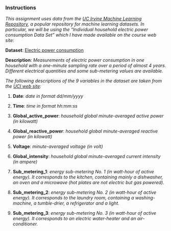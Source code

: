 ### Instructions

*This assignment uses data from the [UC Irvine Machine Learning Repository](http://archive.ics.uci.edu/ml/), a popular repository for machine learning datasets. In particular, we will be using the “Individual household electric power consumption Data Set” which I have made available on the course web site:*

**Dataset**: [Electric power consumption](https://d396qusza40orc.cloudfront.net/exdata%2Fdata%2Fhousehold_power_consumption.zip)

**Description**: *Measurements of electric power consumption in one household with a one-minute sampling rate over a period of almost 4 years. Different electrical quantities and some sub-metering values are available.*

*The following descriptions of the 9 variables in the dataset are taken from the [UCI web site](https://archive.ics.uci.edu/ml/datasets/Individual+household+electric+power+consumption):*

1. **Date**: *date in format dd/mm/yyyy*

2. **Time**: *time in format hh:mm:ss*

3. **Global_active_power**: *household global minute-averaged active power (in kilowatt)*

4. **Global_reactive_power**: *household global minute-averaged reactive power (in kilowatt)*

5. **Voltage**: *minute-averaged voltage (in volt)*

6. **Global_intensity**: *household global minute-averaged current intensity (in ampere)*

7. **Sub_metering_1**: *energy sub-metering No. 1 (in watt-hour of active energy). It corresponds to the kitchen, containing mainly a dishwasher, an oven and a microwave (hot plates are not electric but gas powered).*

8. **Sub_metering_2**: *energy sub-metering No. 2 (in watt-hour of active energy). It corresponds to the laundry room, containing a washing-machine, a tumble-drier, a refrigerator and a light.*

9. **Sub_metering_3**: *energy sub-metering No. 3 (in watt-hour of active energy). It corresponds to an electric water-heater and an air-conditioner.*
